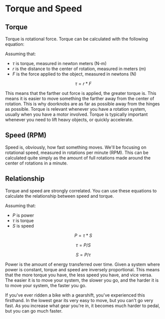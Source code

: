 # Torque and Speed

## Torque

Torque is rotational force. Torque can be calculated with the following equation:

Assuming that:

-   $\tau$ is torque, measured in newton meters (N-m)
-   $r$ is the distance to the center of rotation, measured in meters (m)
-   $F$ is the force applied to the object, measured in newtons (N)

$$
\tau=r*F
$$

This means that the farther out force is applied, the greater torque is. This means it is easier to move something the farther away from the center of rotation. This is why doorknobs are as far as possible away from the hinges as possible. Torque is relevant whenever you have a rotation system, usually when you have a motor involved. Torque is typically important whenever you need to lift heavy objects, or quickly accelerate.

## Speed (RPM)

Speed is, obviously, how fast something moves. We'll be focusing on rotational speed, measured in rotations per minute (RPM). This can be calculated quite simply as the amount of full rotations made around the center of rotations in a minute.

## Relationship

Torque and speed are strongly correlated. You can use these equations to calculate the relationship between speed and torque.

Assuming that:

-   $P$ is power
-   $\tau$ is torque
-   $S$ is speed

$$
P=\tau*S
$$

$$
\tau=P/S
$$

$$
S=P/\tau
$$

Power is the amount of energy transferred over time. Given a system where power is constant, torque and speed are inversely proportional. This means that the more torque you have, the less speed you have, and vice versa. The easier it is to move your system, the slower you go, and the harder it is to move your system, the faster you go.

If you've ever ridden a bike with a gearshift, you've experienced this firsthand. In the lowest gear its very easy to move, but you can't go very fast. As you increase what gear you're in, it becomes much harder to pedal, but you can go much faster.
